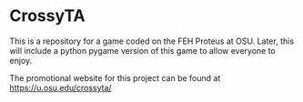 # CrossyTA
This is a repository for a game coded on the FEH Proteus at OSU. Later, this will include a python pygame version of this game to allow everyone to enjoy.

The promotional website for this project can be found at https://u.osu.edu/crossyta/
